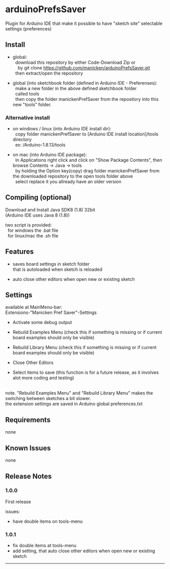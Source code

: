# arduinoPrefsSaver
Plugin for Arduino IDE that make it possible to have "sketch site" selectable settings (preferences)

## Install

* global:<br>
&nbsp;&nbsp;download this repository by either Code-Download Zip or<br>
&nbsp;&nbsp;&nbsp;&nbsp;by git clone https://github.com/manicken/arduinoPrefsSaver.git<br>
&nbsp;&nbsp;then extract/open the repository<br>

* global (into sketchbook folder (defined in Arduino IDE - Preferenses):<br>
&nbsp;&nbsp;make a new folder in the above defined sketchbook folder<br>
&nbsp;&nbsp;called tools<br>
&nbsp;&nbsp;then copy the folder manickenPrefSaver from the repository into this new "tools" folder.<br>

### Alternative install

* on windows / linux (into Arduino IDE install dir):<br>
&nbsp;&nbsp;copy folder manickenPrefSaver to [Arduino IDE install location]/tools directory<br>
&nbsp;&nbsp;ex: /Arduino-1.8.13/tools<br>

* on mac (into Arduino IDE package):<br>
&nbsp;&nbsp;In Applications right click and click on "Show Package Contents", then browse Contents -> Java -> tools<br>
&nbsp;&nbsp;by holding the Option key(copy) drag folder manickenPrefSaver from the downloaded repository to the open tools folder above<br>
&nbsp;&nbsp;select replace it you allready have an older version<br>

## Compiling (optional)

Download and Install Java SDK8 (1.8) 32bit<br>
(Arduino IDE uses Java 8 (1.8))<br>

two script is provided:<br>
&nbsp;&nbsp;for windows the .bat file<br>
&nbsp;&nbsp;for linux/mac the .sh file<br>

## Features

* saves board settings in sketch folder<br>
that is autoloaded when sketch is reloaded<br>

* auto close other editors when open new or existing sketch

## Settings 

available at MainMenu-bar:<br>
Extensions-"Manicken Pref Saver"-Settings


* Activate some debug output
* Rebuild Examples Menu (check this if something is missing or if current board examples should only be visible)
* Rebuild Library Menu (check this if something is missing or if current board examples should only be visible)
* Close Other Editors

* Select items to save (this function is for a future release, as it involves alot more coding and testing)

<br>note. "Rebuild Examples Menu" and "Rebuild Library Menu" makes the switching between sketches a bit slower.
<br>the extension settings are saved in Arduino global preferences.txt

## Requirements

none

## Known Issues

none

## Release Notes

### 1.0.0

First release<br>

issues:
* have double items on tools-menu

### 1.0.1

* fix double items at tools-menu
* add setting, that auto close other editors when open new or existing sketch

-----------------------------------------------------------------------------------------------------------